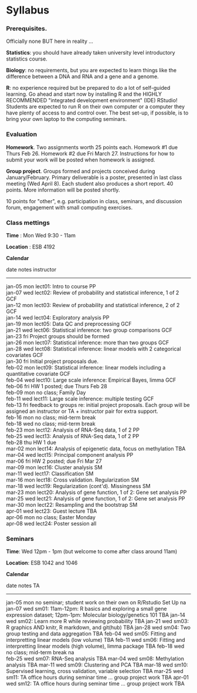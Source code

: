 # Syllabus





### Prerequisites.

Officially none BUT here in reality ...

**Statistics**: you should have already taken university level introductory statistics course.

**Biology**: no requirements, but you are expected to learn things like the difference between a DNA and RNA and a gene and a genome.

**R**: no experience required but be prepared to do a lot of self-guided learning. Go ahead and start now by installing R and the HIGHLY RECOMMENDED "integrated development environment" (IDE) RStudio! Students are expected to run R on their own computer or a computer they have plenty of access to and control over. The best set-up, if possible, is to bring your own laptop to the computing seminars.

### Evaluation

**Homework**. Two assignments worth 25 points each. Homework #1 due Thurs Feb 26. Homework #2 due Fri March 27. Instructions for how to submit your work will be posted when homework is assigned.

**Group project**. Groups formed and projects conceived during January/February. Primary deliverable is a poster, presented in last class meeting (Wed April 8). Each student also produces a short report. 40 points. More information will be posted shortly.

10 points for "other", e.g. participation in class, seminars, and discussion forum, engagement with small computing exercises.


<!-- unholy hack to make following two tables less wide and the same wide -->
<style type="text/css">
table {
   max-width: 65%;
}
</style>

### Class mettings

**Time** : Mon Wed 9:30 - 11am

**Location** : ESB 4192

**Calendar**


date         notes                                                                                                                                    instructor 
-----------  ---------------------------------------------------------------------------------------------------------------------------------------  -----------
jan-05 mon   lect01: Intro to course                                                                                                                  PP         
jan-07 wed   lect02: Review of probability and statistical inference, 1 of 2                                                                          GCF        
jan-12 mon   lect03: Review of probability and statistical inference, 2 of 2                                                                          GCF        
jan-14 wed   lect04: Exploratory analysis                                                                                                             PP         
jan-19 mon   lect05: Data QC and preprocessing                                                                                                        GCF        
jan-21 wed   lect06: Statistical inference: two group comparisons                                                                                     GCF        
jan-23 fri   Project groups should be formed                                                                                                                     
jan-26 mon   lect07: Statistical inference: more than two groups                                                                                      GCF        
jan-28 wed   lect08: Statistical inference: linear models with 2 categorical covariates                                                               GCF        
jan-30 fri    Initial project proposals due.                                                                                                                     
feb-02 mon   lect09: Statistical inference: linear models including a quantitative covariate                                                          GCF        
feb-04 wed   lect10: Large scale inference: Empirical Bayes, limma                                                                                    GCF        
feb-06 fri   HW 1 posted; due Thurs Feb 28                                                                                                                       
feb-09 mon   no class; Family Day                                                                                                                                
feb-11 wed   lect11: Large scale inference: multiple testing                                                                                          GCF        
feb-13 fri   feedback to groups re: initial project proposals. Each group will be assigned an instructor or TA + instructor pair for extra support.              
feb-16 mon   no class; mid-term break                                                                                                                            
feb-18 wed   no class; mid-term break                                                                                                                            
feb-23 mon   lect12: Analysis of RNA-Seq data, 1 of 2                                                                                                 PP         
feb-25 wed   lect13: Analysis of RNA-Seq data, 1 of 2                                                                                                 PP         
feb-28 thu   HW 1 due                                                                                                                                            
mar-02 mon   lect14: Analysis of epigenetic data, focus on methylation                                                                                TBA        
mar-04 wed   lect15: Principal component analysis                                                                                                     PP         
mar-06 fri   HW 2 posted; due Fri Mar 27                                                                                                                         
mar-09 mon   lect16: Cluster analysis                                                                                                                 SM         
mar-11 wed   lect17: Classification                                                                                                                   SM         
mar-16 mon   lect18: Cross validation. Regularization                                                                                                 SM         
mar-18 wed   lect19: Regularization (cont'd). Missingness                                                                                             SM         
mar-23 mon   lect20: Analysis of gene function, 1 of 2: Gene set analysis                                                                             PP         
mar-25 wed   lect21: Analysis of gene function, 1 of 2: Gene set analysis                                                                             PP         
mar-30 mon   lect22: Resampling and the bootstrap                                                                                                     SM         
apr-01 wed   lect23: Guest lecture                                                                                                                    TBA        
apr-06 mon   no class; Easter Monday                                                                                                                             
apr-08 wed   lect24: Poster session                                                                                                                   all        

### Seminars

**Time**: Wed 12pm - 1pm (but welcome to come after class around 11am)

**Location**: ESB 1042 and 1046

**Calendar**


date         notes                                                                                                               TA  
-----------  ------------------------------------------------------------------------------------------------------------------  ----
jan-05 mon   no seminar; student work on their own on R/Rstudio Set Up                                                           na  
jan-07 wed   sm01: 11am-12pm: R basics and exploring a small gene expression dataset; 12pm-1pm: Molecular biology/genetics 101   TBA 
jan-14 wed   sm02: Learn more R while reviewing probability                                                                      TBA 
jan-21 wed   sm03: R graphics AND knitr, R markdown, and git(hub)                                                                TBA 
jan-28 wed   sm04: Two group testing and data aggregation                                                                        TBA 
feb-04 wed   sm05: Fitting and interpretting linear models (low volume)                                                          TBA 
feb-11 wed   sm06: Fitting and interpretting linear models (high volume), limma package                                          TBA 
feb-18 wed   no class; mid-term break                                                                                            na  
feb-25 wed   sm07: RNA-Seq analysis                                                                                              TBA 
mar-04 wed   sm08: Methylation analysis                                                                                          TBA 
mar-11 wed   sm09: Clustering and PCA                                                                                            TBA 
mar-18 wed   sm10: Supervised learning, cross validation, variable selection                                                     TBA 
mar-25 wed   sm11: TA office hours during seminar time ... group project work                                                    TBA 
apr-01 wed   sm12: TA office hours during seminar time ... group project work                                                    TBA 
